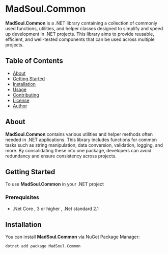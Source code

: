 # MadSoul.Common

**MadSoul.Common** is a .NET library containing a collection of commonly used functions, utilities, and helper classes designed to simplify and speed up development in .NET projects. This library aims to provide reusable, efficient, and well-tested components that can be used across multiple projects.

## Table of Contents

- [About](#about)
- [Getting Started](#getting-started)
- [Installation](#installation)
- [Usage](#usage)
- [Contributing](#contributing)
- [License](#license)
- [Author](#author)

## About

**MadSoul.Common** contains various utilities and helper methods often needed in .NET applications. This library includes functions for common tasks such as string manipulation, data conversion, validation, logging, and more. By consolidating these into one package, developers can avoid redundancy and ensure consistency across projects.

## Getting Started

To use **MadSoul.Common** in your .NET project

### Prerequisites

- .Net Core , 3 or higher , .Net standard 2.1

## Installation

You can install **MadSoul.Common** via NuGet Package Manager:

```shell
dotnet add package MadSoul.Common
